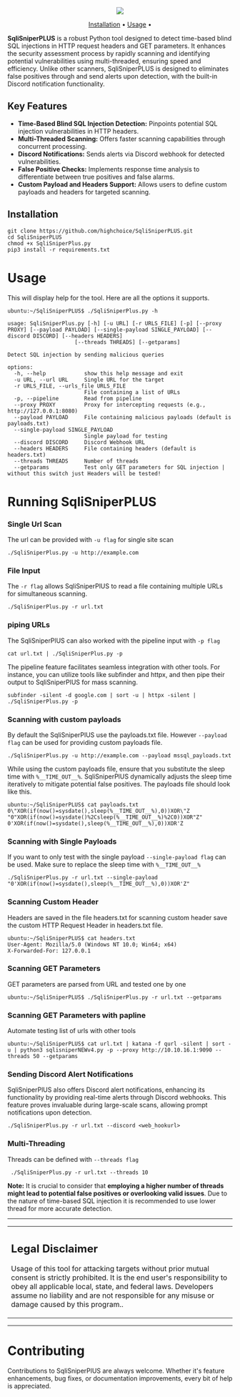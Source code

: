 <p align="center">
<a href="https://opensource.org/licenses/MIT"><img src="https://img.shields.io/badge/license-MIT-_red.svg"></a>
</p>

<p align="center">
  <a href="#installation">Installation</a> •
  <a href="#usage">Usage</a> •
</p>

**SqliSniperPLUS** is a robust Python tool designed to detect time-based blind SQL injections in HTTP request headers and GET parameters. It enhances the security assessment process by rapidly scanning and identifying potential vulnerabilities using multi-threaded, ensuring speed and efficiency. Unlike other scanners, SqliSniperPLUS is designed to eliminates false positives through and send alerts upon detection, with the built-in Discord notification functionality.

## Key Features
- **Time-Based Blind SQL Injection Detection:** Pinpoints potential SQL injection vulnerabilities in HTTP headers.
- **Multi-Threaded Scanning:** Offers faster scanning capabilities through concurrent processing.
- **Discord Notifications:** Sends alerts via Discord webhook for detected vulnerabilities.
- **False Positive Checks:** Implements response time analysis to differentiate between true positives and false alarms.
- **Custom Payload and Headers Support:** Allows users to define custom payloads and headers for targeted scanning.


## Installation
```
git clone https://github.com/highchoice/SqliSniperPLUS.git
cd SqliSniperPLUS
chmod +x SqliSniperPlus.py
pip3 install -r requirements.txt
```
# Usage

This will display help for the tool. Here are all the options it supports.
```
ubuntu:~/SqliSniperPLUS$ ./SqliSniperPlus.py -h

usage: SqliSniperPlus.py [-h] [-u URL] [-r URLS_FILE] [-p] [--proxy PROXY] [--payload PAYLOAD] [--single-payload SINGLE_PAYLOAD] [--discord DISCORD] [--headers HEADERS]
                     [--threads THREADS] [--getparams]

Detect SQL injection by sending malicious queries

options:
  -h, --help            show this help message and exit
  -u URL, --url URL     Single URL for the target
  -r URLS_FILE, --urls_file URLS_FILE
                        File containing a list of URLs
  -p, --pipeline        Read from pipeline
  --proxy PROXY         Proxy for intercepting requests (e.g., http://127.0.0.1:8080)
  --payload PAYLOAD     File containing malicious payloads (default is payloads.txt)
  --single-payload SINGLE_PAYLOAD
                        Single payload for testing
  --discord DISCORD     Discord Webhook URL
  --headers HEADERS     File containing headers (default is headers.txt)
  --threads THREADS     Number of threads
  --getparams           Test only GET parameters for SQL injection | without this switch just Headers will be tested!
```

# Running SqliSniperPLUS
### Single Url Scan
The url can be provided with `-u flag` for single site scan
```
./SqliSniperPlus.py -u http://example.com
```
### File Input
The `-r flag` allows SqliSniperPlUS to read a file containing multiple URLs for simultaneous scanning.
```
./SqliSniperPlus.py -r url.txt
```
### piping URLs
The SqliSniperPlUS can also worked with the pipeline input with `-p flag`
```
cat url.txt | ./SqliSniperPlus.py -p
```
The pipeline feature facilitates seamless integration with other tools. For instance, you can utilize tools like subfinder and httpx, and then pipe their output to SqliSniperPlUS for mass scanning.
```
subfinder -silent -d google.com | sort -u | httpx -silent | ./SqliSniperPlus.py -p
```
### Scanning with custom payloads  
By default the SqliSniperPlUS use the payloads.txt file. However `--payload flag` can be used for providing custom payloads file.
```
./SqliSniperPlus.py -u http://example.com --payload mssql_payloads.txt
```
While using the custom payloads file, ensure that you substitute the sleep time with `%__TIME_OUT__%`. SqliSniperPlUS dynamically adjusts the sleep time iteratively to mitigate potential false positives.
The payloads file should look like this.
```
ubuntu:~/SqliSniperPLUS$ cat payloads.txt 
0\"XOR(if(now()=sysdate(),sleep(%__TIME_OUT__%),0))XOR\"Z
"0"XOR(if(now()=sysdate()%2Csleep(%__TIME_OUT__%)%2C0))XOR"Z"
0'XOR(if(now()=sysdate(),sleep(%__TIME_OUT__%),0))XOR'Z
```
### Scanning with Single Payloads
If you want to only test with the single payload `--single-payload flag` can be used. Make sure to replace the sleep time with `%__TIME_OUT__%`
```
./SqliSniperPlus.py -r url.txt --single-payload "0'XOR(if(now()=sysdate(),sleep(%__TIME_OUT__%),0))XOR'Z"
```
### Scanning Custom Header 
Headers are saved in the file headers.txt for scanning custom header save the custom HTTP Request Header in headers.txt file. 
```
ubuntu:~/SqliSniperPLUS$ cat headers.txt 
User-Agent: Mozilla/5.0 (Windows NT 10.0; Win64; x64)
X-Forwarded-For: 127.0.0.1
```
### Scanning GET Parameters 
GET parameters are parsed from URL and tested one by one 
```
ubuntu:~/SqliSniperPLUS$ ./SqliSniperPlus.py -r url.txt --getparams
```
### Scanning GET Parameters with papline 
Automate testing list of urls with other tools 
```
ubuntu:~/SqliSniperPLUS$ cat url.txt | katana -f qurl -silent | sort -u | python3 sqlisniperNEWv4.py -p --proxy http://10.10.16.1:9090 --threads 50 --getparams
```
### Sending Discord Alert Notifications
SqliSniperPlUS also offers Discord alert notifications, enhancing its functionality by providing real-time alerts through Discord webhooks. This feature proves invaluable during large-scale scans, allowing prompt notifications upon detection.
```
./SqliSniperPlus.py -r url.txt --discord <web_hookurl>
```
### Multi-Threading 
Threads can be defined with `--threads flag`
```
 ./SqliSniperPlus.py -r url.txt --threads 10
```
**Note:** It is crucial to consider that **employing a higher number of threads might lead to potential false positives or overlooking valid issues**. Due to the nature of time-based SQL injection it is recommended to use lower thread for more accurate detection.

---

<table>
<tr>
<td>

## Legal Disclaimer

Usage of this tool for attacking targets without prior mutual consent is strictly prohibited. It is the end user's responsibility to obey all applicable local, state, and federal laws. Developers assume no liability and are not responsible for any misuse or damage caused by this program..

</td>
</tr>
</table>

---

# Contributing
Contributions to SqliSniperPlUS are always welcome. Whether it's feature enhancements, bug fixes, or documentation improvements, every bit of help is appreciated.


